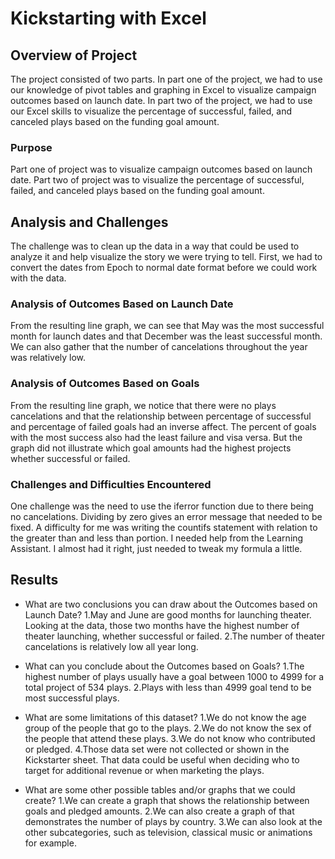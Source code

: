 # Kickstarting with Excel

## Overview of Project
The project consisted of two parts. In part one of the project, we had to use our knowledge of pivot tables and graphing in Excel to visualize campaign outcomes based on launch date. In part two of the project, we had to use our Excel skills to visualize the percentage of successful, failed, and canceled plays based on the funding goal amount. 

### Purpose
Part one of project was to visualize campaign outcomes based on launch date. Part two of project was to visualize the percentage of successful, failed, and canceled plays based on the funding goal amount.

## Analysis and Challenges
The challenge was to clean up the data in a way that could be used to analyze it and help visualize the story we were trying to tell.  First, we had to convert the dates from Epoch to normal date format before we could work with the data.

### Analysis of Outcomes Based on Launch Date
From the resulting line graph, we can see that May was the most successful month for launch dates and that December was the least successful month.  We can also gather that the number of cancelations throughout the year was relatively low.

### Analysis of Outcomes Based on Goals
From the resulting line graph, we notice that there were no plays cancelations and that the relationship between percentage of successful and percentage of failed goals had an inverse affect.  The percent of goals with the most success also had the least failure and visa versa. But the graph did not illustrate which goal amounts had the highest projects whether successful or failed.

### Challenges and Difficulties Encountered
One challenge was the need to use the iferror function due to there being no cancelations. Dividing by zero gives an error message that needed to be fixed. A difficulty for me was writing the countifs statement with relation to the greater than and less than portion.  I needed help from the Learning Assistant.  I almost had it right, just needed to tweak my formula a little.

## Results

- What are two conclusions you can draw about the Outcomes based on Launch Date?
1.May and June are good months for launching theater. Looking at the data, those two months 									have the highest number of theater launching, whether successful or failed.
2.The number of theater cancelations is relatively low all year long.

- What can you conclude about the Outcomes based on Goals?
1.The highest number of plays usually have a goal between 1000 to 4999 for a total project of 534 plays.
2.Plays with less than 4999 goal tend to be most successful plays.

- What are some limitations of this dataset?
1.We do not know the age group of the people that go to the plays.
2.We do not know the sex of the people that attend these plays.
3.We do not know who contributed or pledged.
4.Those data set were not collected or shown in the Kickstarter sheet. That data could be useful when deciding who to target for additional revenue or when marketing the plays.

- What are some other possible tables and/or graphs that we could create?
1.We can create a graph that shows the relationship between goals and pledged amounts.
2.We can also create a graph of that demonstrates the number of plays by country.
3.We can also look at the other subcategories, such as television, classical music or animations for example.

